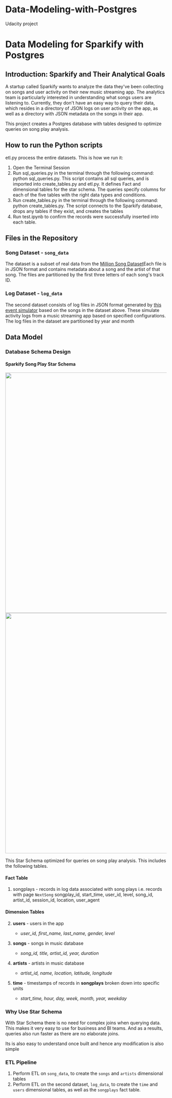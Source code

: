 # Data-Modeling-with-Postgres
Udacity project

# Data Modeling for Sparkify with Postgres

## Introduction: Sparkify and Their Analytical Goals

A startup called Sparkify wants to analyze the data they've been collecting on songs and user activity on their new music streaming app. The analytics team is particularly interested in understanding what songs users are listening to. Currently, they don't have an easy way to query their data, which resides in a directory of JSON logs on user activity on the app, as well as a directory with JSON metadata on the songs in their app.

This project creates a Postgres database with tables designed to optimize queries on song play analysis. 


## How to run the Python scripts
etl.py process the entire datasets. This is how we run it:
1. Open the Terminal Session
2. Run sql_queries.py in the terminal through the following command: python sql_queries.py. This script contains all sql queries, and is imported into create_tables.py and etl.py. It defines Fact and dimensional tables for the star schema. The queries specify  columns for each of the five tables with the right data types and conditions. 
3. Run create_tables.py in the terminal through the following command: python create_tables.py. The script connects to the Sparkify database, drops any tables if they exist, and creates the tables
4. Run test.ipynb to confirm the records were successfully inserted into each table.

## Files in the Repository

### Song Dataset - `song_data`
The dataset is a subset of real data from the [Million Song Dataset](http://millionsongdataset.com/)Each file is in JSON format and contains metadata about a song and the artist of that song. The files are partitioned by the first three letters of each song's track ID. 

### Log Dataset - `log_data`
The second dataset consists of log files in JSON format generated by [this event simulator](https://github.com/Interana/eventsim) based on the songs in the dataset above. These simulate activity logs from a music streaming app based on specified configurations. The log files in the dataset are partitioned by year and month

## Data Model 

### Database Schema Design 

#### Sparkify Song Play Star Schema

<img src="https://drive.google.com/file/d/10QKHQ9OUdW4Jj_1dyUL7VsvLPW_hMPu_/view?usp=sharing" width="750" height="750">
<img src="data/Star_Schema.png" width="750" height="750">

This Star Schema optimized for queries on song play analysis. This includes the following tables.

#### Fact Table
1. songplays - records in log data associated with song plays i.e. records with page `NextSong`
songplay_id, start_time, user_id, level, song_id, artist_id, session_id, location, user_agent

#### Dimension Tables
2. **users** - users in the app
    - *user_id, first_name, last_name, gender, level*

3. **songs** - songs in music database
    - *song_id, title, artist_id, year, duration*

4. **artists** - artists in music database
    - *artist_id, name, location, latitude, longitude*

5. **time** - timestamps of records in **songplays** broken down into specific units
    - *start_time, hour, day, week, month, year, weekday*

### Why Use Star Schema
With Star Schema there is no need for complex joins when querying data. This makes it very easy to use for business and BI teams. And as a results, queries also run faster as there are no elaborate joins. 

Its is also easy to understand once built and hence any modification is also simple

### ETL Pipeline
1. Perform ETL on `song_data`, to create the `songs` and `artists` dimensional tables
2. Perform ETL on the second dataset, `log_data`, to create the `time` and `users` dimensional tables, as well as the `songplays` fact table.
